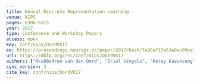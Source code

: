 ```yaml
---
title: Neural Discrete Representation Learning.
venue: NIPS
pages: 6306-6315
year: 2017
type: Conference and Workshop Papers
access: open
key: conf/nips/OordVK17
ee: https://proceedings.neurips.cc/paper/2017/hash/7a98af17e63a0ac09ce2e96d03992fbc-Abstract.html
url: https://dblp.org/rec/conf/nips/OordVK17
authors: ["A\u00e4ron van den Oord", "Oriol Vinyals", "Koray Kavukcuoglu"]
sync_version: 3
cite_key: conf/nips/OordVK17
---
```

